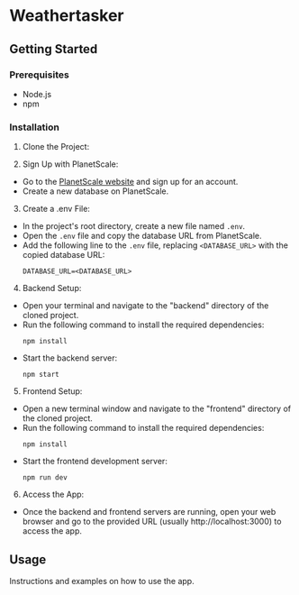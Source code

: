 # Weathertasker



## Getting Started

### Prerequisites
- Node.js 
- npm 

### Installation

1. Clone the Project:


2. Sign Up with PlanetScale:
- Go to the [PlanetScale website](https://planetscale.com/) and sign up for an account.
- Create a new database on PlanetScale.

3. Create a .env File:
- In the project's root directory, create a new file named `.env`.
- Open the `.env` file and copy the database URL from PlanetScale.
- Add the following line to the `.env` file, replacing `<DATABASE_URL>` with the copied database URL:
  ```
  DATABASE_URL=<DATABASE_URL>
  ```

4. Backend Setup:
- Open your terminal and navigate to the "backend" directory of the cloned project.
- Run the following command to install the required dependencies:
  ```
  npm install
  ```
- Start the backend server:
  ```
  npm start
  ```

5. Frontend Setup:
- Open a new terminal window and navigate to the "frontend" directory of the cloned project.
- Run the following command to install the required dependencies:
  ```
  npm install
  ```
- Start the frontend development server:
  ```
  npm run dev
  ```

6. Access the App:
- Once the backend and frontend servers are running, open your web browser and go to the provided URL (usually http://localhost:3000) to access the app.

## Usage

Instructions and examples on how to use the app.



